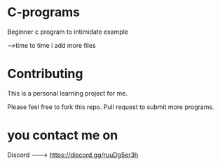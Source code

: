 # C-programs
Beginner c program to intimidate example

-->time to time i add more files


# Contributing
This is a personal learning project for me.

Please feel free to fork this repo. Pull request to submit more programs.


# you contact me on 

Discord ---> https://discord.gg/ruuDg5er3h
